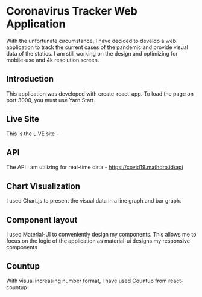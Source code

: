 # Coronavirus Tracker Web Application

With the unfortunate circumstance, I have decided to develop a web application to track the current cases of the pandemic and provide visual data of the statics. I am still working on the design and optimizing for mobile-use and 4k resolution screen.

## Introduction

This application was developed with create-react-app. To load the page on port:3000, you must use Yarn Start.

## Live Site

This is the LIVE site - 

## API 

The API I am utilizing for real-time data - <https://covid19.mathdro.id/api>

## Chart Visualization

I used Chart.js to present the visual data in a line graph and bar graph.

## Component layout

I used Material-UI to conveniently design my components. This allows me to focus on the logic of the application as material-ui designs my responsive components

## Countup

With visual increasing number format, I have used Countup from react-countup